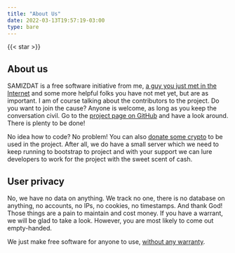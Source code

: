 ```yaml
---
title: "About Us"
date: 2022-03-13T19:57:19-03:00
type: bare
---
```




<div class="d-flex align-items-center mb-5" style="flex-direction:column;">

<section id="hero" class="d-flex w-50 py-5" style="flex-direction: column; align-items: center;">
  <div class="pt-3"></div>

  {{< star >}}

  <h1 class="text-monospace font-weight-bold pt-4">
    About us
  </h1>
  <!-- <p class="pt-3 h4 w-75 text-center">
    If you appreciate SAMIZDAT, would like to empower a freer Web and have some cash to spare...
  </p> -->
</section>

<main id="content" class="w-50">

<p>SAMIZDAT is a free software initiative from me, <a href="https://github.com/tokahuke">a guy you just met in the Internet</a> and some more helpful folks you have not met yet, but are as important. I am of course talking about the contributors to the project. Do you want to join the cause? Anyone is welcome, as long as you keep the conversation civil. Go to the <a href="https://github.com/tokahuke/samizdat">project page on GitHub</a> and have a look around. There is plenty to be done!
</p>

<p>No idea how to code? No problem! You can also <a href="~/donate">donate some crypto</a> to be used in the project. After all, we do 
have a 
small server which we need to keep running to bootstrap to project and with your support we can lure developers to work for the project with the sweet scent of cash.
</p> 

<h2 class="text-monospace font-weight-bold pt-2">User privacy</h2>

<p>No, we have no data on anything. We track no one, there is no database on anything, no accounts, no IPs, no cookies, no timestamps. And thank God! Those things are a pain to maintain and cost money. If you have a warrant, we will be glad to take a look. However, you are most likely to come out empty-handed.
</p>

<p>We just make free software for anyone to use, <a href="https://www.gnu.org/licenses/agpl-3.0.html">without any warranty</a>.
</p>

</main>

</div>
